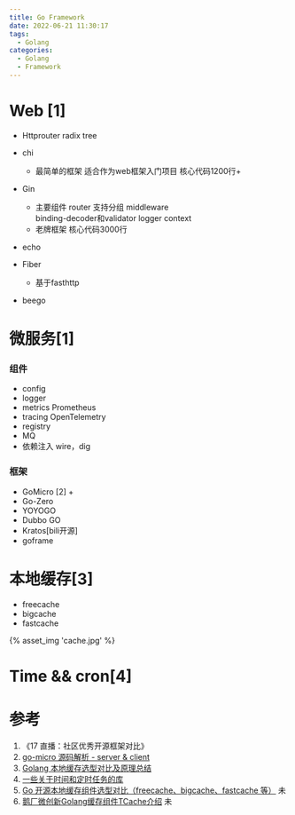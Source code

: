 ```yaml
---
title: Go Framework
date: 2022-06-21 11:30:17
tags:
  - Golang
categories:
  - Golang 
  - Framework
---
```


<p></p>
<!-- more -->

# Web [1]
+ Httprouter
  radix tree 
  
+ chi
  + 最简单的框架
    适合作为web框架入门项目
    核心代码1200行+ 

+ Gin
  - 主要组件
    router 支持分组
    middleware  
    binding-decoder和validator 
    logger 
    context
  - 老牌框架
    核心代码3000行 
  
+ echo
  
+ Fiber
  - 基于fasthttp

+ beego

# 微服务[1]
### 组件
+ config
+ logger
+ metrics
  Prometheus
+ tracing
  OpenTelemetry
+ registry
+ MQ
+ 依赖注入
  wire，dig


### 框架
+ GoMicro [2] + 
+ Go-Zero
+ YOYOGO
+ Dubbo GO
+ Kratos[bili开源]
+ goframe

# 本地缓存[3]
+ freecache
+ bigcache
+ fastcache

{% asset_img  'cache.jpg' %}



# Time && cron[4]


# 参考

1. 《17 直播：社区优秀开源框架对比》
2. [go-micro 源码解析 - server & client](https://magodo.github.io/micro-go-src-server-client/)
3. [Golang 本地缓存选型对比及原理总结](https://blog.csdn.net/weixin_52183917/article/details/127704265)
4. [一些关于时间和定时任务的库 ](https://colobu.com/2022/11/26/some-time-and-cron-libs/)
100. [Go 开源本地缓存组件选型对比（freecache、bigcache、fastcache 等）](https://talkgo.org/t/topic/3519)  未
101. [鹅厂微创新Golang缓存组件TCache介绍](https://zhuanlan.zhihu.com/p/624248354) 未
